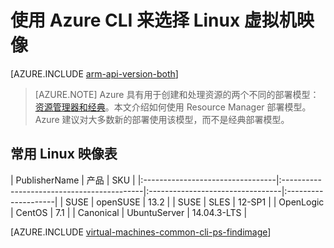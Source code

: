 <properties
   pageTitle="导航和选择 Linux VM 映像 | Azure"
   description="了解在使用资源管理器部署模型创建 Azure 虚拟机时如何确定映像的确定发布者、产品和 SKU。"
   services="virtual-machines-linux"
   documentationCenter=""
   authors="squillace"
   manager="timlt"
   editor=""
   tags="azure-resource-manager"
   />

<tags
   ms.service="virtual-machines-linux"
   ms.date="06/06/2016"
   wacn.date="07/28/2016"/>

# 使用 Azure CLI 来选择 Linux 虚拟机映像

[AZURE.INCLUDE [arm-api-version-both](../includes/arm-api-version-both.md)]

> [AZURE.NOTE] Azure 具有用于创建和处理资源的两个不同的部署模型：[资源管理器和经典](/documentation/articles/resource-manager-deployment-model/)。本文介绍如何使用 Resource Manager 部署模型。Azure 建议对大多数新的部署使用该模型，而不是经典部署模型。

## 常用 Linux 映像表

| PublisherName | 产品 | SKU |
|:---------------------------------|:-------------------------------------------|:---------------------------------|:--------------------|
| SUSE                             | openSUSE                                   | 13.2                             |
| SUSE                             | SLES                                       | 12-SP1                           |
| OpenLogic                        | CentOS                                     | 7.1                              |
| Canonical                        | UbuntuServer                               | 14.04.3-LTS                      |

[AZURE.INCLUDE [virtual-machines-common-cli-ps-findimage](../includes/virtual-machines-common-cli-ps-findimage.md)]

<!---HONumber=Mooncake_0118_2016-->